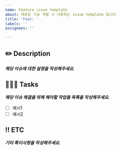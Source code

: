 ```yaml
---
name: Feature issue template
about: 새로운 기능 개발 시 사용하는 issue template 입니다
title: 'Feat: '
labels: ''
assignees: ''

---
```


## ✏️ Description
***해당 이슈에 대한 설명을 작성해주세요.***

## 🧑🏻‍💻 Tasks
***해당 이슈 해결을 위해 해야할 작업들 목록을 작성해주세요.***
- [ ] 예시1
- [ ] 예시2

## ‼️ ETC
***기타 특이사항을 작성해주세요.***

